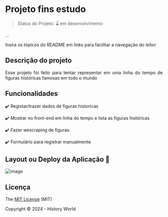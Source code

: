 <h1>Projeto fins estudo</h1> 



> Status do Projeto: :hourglass: em desenvolvimento


... 

Insira os tópicos do README em links para facilitar a navegação do leitor

## Descrição do projeto 

<p align="justify">
  Esse projeto foi feito para tentar representar em uma linha do tempo de figuras históricas famosas em todo o mundo
</p>

## Funcionalidades

:heavy_check_mark: Registar/trazer dados de figuras historicas  

:heavy_check_mark: Mostrar no front-end em linha do tempo e lista as figuras históricas

:heavy_check_mark: Fazer wescraping de figuras

:heavy_check_mark: Formulário para registrar manualmente

## Layout ou Deploy da Aplicação :dash:


![image](https://github.com/user-attachments/assets/94182400-d6f7-4456-be57-cf7fb679a034)



## Licença 

The [MIT License]() (MIT)

Copyright :copyright: 2024 - History World

